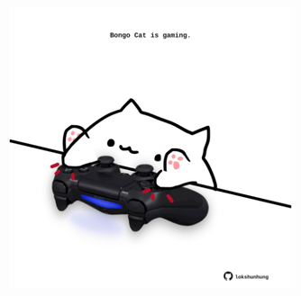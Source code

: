 <!-- built at 23/12/2021, 17:14:25 UTC -->
<p align="center">
  <img width="500" height="500" src="./ReadmeImage.svg">
</p>
